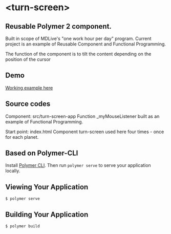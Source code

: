 # \<turn-screen\>
## Reusable Polymer 2 component.
Built in scope of MDLive's "one work hour per day" program.
Current project is an example of Reusable Component and Functional Programming.

The function of the component is to tilt the content depending on the position of the cursor 

## Demo
[Working example here](http://webgoodmood.com/component/turn-screen/turn-screen/build/default/)

## Source codes
Component: src/turn-screen-app
Function _myMouseListener built as an example of Functional Programming.

Start point: index.html
Component turn-screen used here four times - once for each planet.

## Based on Polymer-CLI

Install [Polymer CLI](https://www.npmjs.com/package/polymer-cli). Then run `polymer serve` to serve your application locally.

## Viewing Your Application

```
$ polymer serve
```

## Building Your Application

```
$ polymer build
```
